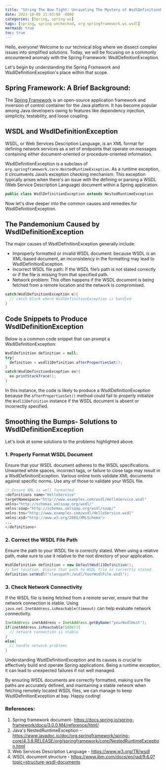 ```yaml
---
title: "String The Bow Tight: Unraveling The Mystery of WsdlDefinitionException in Spring Framework"
date: 2023-10-08 21:03:08 -0000
categories: [Spring, spring-ws]
tags: [spring, spring-unchecked, org.springframework.ws.wsdl]
mermaid: true
toc: true
---
```


Hello, everyone! Welcome to our technical blog where we dissect complex issues into simplified solutions. Today, we will be focusing on a commonly encountered anomaly with the Spring Framework: WsdlDefinitionException.

Let's begin by understanding the Spring Framework and WsdlDefinitionException's place within that scope.

## Spring Framework: A Brief Background:

The [Spring Framework](https://docs.spring.io/spring-framework/docs/3.0.0.M4/reference/html/) is an open-source application framework and inversion of control container for the Java platform. It has become popular among Java developers owing to features like dependency injection, simplicity, testability, and loose coupling.

## WSDL and WsdlDefinitionException

WSDL, or Web Services Description Language, is an XML format for defining network services as a set of endpoints that operate on messages containing either document-oriented or procedure-oriented information. 

WsdlDefinitionException is a subclass of `org.springframework.core.NestedRuntimeException`. As a runtime exception, it circumvents Java’s exception checking mechanism. This exception typically arises when there's an issue with the defining or parsing a WSDL (Web Service Description Language) document within a Spring application.

```java
public class WsdlDefinitionException extends NestedRuntimeException
```

Now let's dive deeper into the common causes and remedies for WsdlDefinitionException.

## The Pandemonium Caused by WsdlDefinitionException 

The major causes of WsdlDefinitionException generally include:

- Improperly formatted or invalid WSDL document: because WSDL is an XML-based document, an inconsistency in the formatting may lead to WsdlDefinitionException.
- Incorrect WSDL file path: If the WSDL file’s path is not stated correctly or if the file is missing from that specified path.
- Network problem: This often happens if the WSDL document is being fetched from a remote location and the network is compromised.

```java
catch(WsdlDefinitionException e){
  // catch block where WsdlDefinitionException is handled
}
```

## Code Snippets to Produce WsdlDefinitionException

Below is a common code snippet that can prompt a WsdlDefinitionException:

```java
WsdlDefinition definition = null;
try{
  definition = wsdl11Definition.afterPropertiesSet();
}
catch(WsdlDefinitionException ex){
  ex.printStackTrace();
}
```

In this instance, the code is likely to produce a WsdlDefinitionException because the `afterPropertiesSet()` method could fail to properly initialize the `Wsdl11Definition` instance if the WSDL document is absent or incorrectly specified.

## Smoothing the Bumps- Solutions to WsdlDefinitionException

Let's look at some solutions to the problems highlighted above.

### 1. Properly Format WSDL Document

Ensure that your WSDL document adheres to the WSDL specifications. Unwanted white spaces, incorrect tags, or failure to close tags may result in a WsdlDefinitionException. Various online tools validate XML documents against specific norms. Use any of those to validate your WSDL file.

```java
// Ensure XML is well formatted
<definitions name="HelloService"
targetNamespace="http://www.examples.com/wsdl/HelloService.wsdl" 
xmlns="http://schemas.xmlsoap.org/wsdl/" 
xmlns:soap="http://schemas.xmlsoap.org/wsdl/soap/" 
xmlns:tns="http://www.examples.com/wsdl/HelloService.wsdl" 
xmlns:xsd="http://www.w3.org/2001/XMLSchema">
...
</definitions>
```

### 2. Correct the WSDL File Path

Ensure the path to your WSDL file is correctly stated. When using a relative path, make sure to use it relative to the root directory of your application.

```java
WsdlDefinition definition = new DefaultWsdl11Definition();
// Set location. Ensure that path to WSDL file is correctly stated.
definition.setWsdl("classpath:/wsdl/YourWsdlFile.wsdl");
```

### 3. Check Network Connectivity

If the WSDL file is being fetched from a remote server, ensure that the network connection is stable. Using `java.net.InetAddress.isReachable(timeout)` can help evaluate network connectivity.

```java
InetAddress inetAddress = InetAddress.getByName("yourWsdlHost");
if(inetAddress.isReachable(5000)){
  // network connection is stable
}
else{
  // handle network problems
}
```

Understanding WsdlDefinitionException and its causes is crucial to effectively build and operate Spring applications. Being a runtime exception, it can lead to unexpected failures if not well managed. 

By ensuring WSDL documents are correctly formatted, making sure file paths are accurately defined, and maintaining a stable network when fetching remotely located WSDL files, we can manage to keep WsdlDefinitionException at bay. Happy coding!

### References:

1. Spring framework document- https://docs.spring.io/spring-framework/docs/3.0.0.M4/reference/html/
2. Java's NestedRuntimeException - https://www.javadoc.io/doc/org.springframework/spring-core/4.3.8.RELEASE/org/springframework/core/NestedRuntimeException.html
3. Web Services Description Language - https://www.w3.org/TR/wsdl
4. WSDL document structure - https://www.ibm.com/docs/en/rad/9.6.0?topic=structure-wsdl-documents
